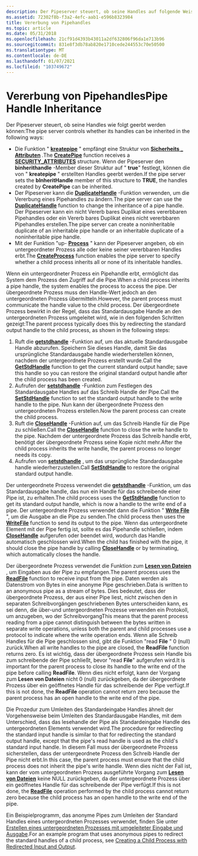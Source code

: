 ```yaml
---
description: Der Pipeserver steuert, ob seine Handles auf folgende Weise geerbt werden können.
ms.assetid: 72302f8b-f3a2-4efc-aab1-e596b8323984
title: Vererbung von Pipehandles
ms.topic: article
ms.date: 05/31/2018
ms.openlocfilehash: 21cf91d4393b43011a2df632806f96da1e713b96
ms.sourcegitcommit: 831e8f3db78ab820e1710cede244553c70e50500
ms.translationtype: MT
ms.contentlocale: de-DE
ms.lasthandoff: 01/07/2021
ms.locfileid: "103749672"
---
```

# <a name="pipe-handle-inheritance"></a><span data-ttu-id="0c07e-103">Vererbung von Pipehandles</span><span class="sxs-lookup"><span data-stu-id="0c07e-103">Pipe Handle Inheritance</span></span>

<span data-ttu-id="0c07e-104">Der Pipeserver steuert, ob seine Handles wie folgt geerbt werden können:</span><span class="sxs-lookup"><span data-stu-id="0c07e-104">The pipe server controls whether its handles can be inherited in the following ways:</span></span>

-   <span data-ttu-id="0c07e-105">Die Funktion " [**kreatepipe**](/windows/win32/api/namedpipeapi/nf-namedpipeapi-createpipe) " empfängt eine Struktur von [**Sicherheits \_ Attributen**](/previous-versions/windows/desktop/legacy/aa379560(v=vs.85)) .</span><span class="sxs-lookup"><span data-stu-id="0c07e-105">The [**CreatePipe**](/windows/win32/api/namedpipeapi/nf-namedpipeapi-createpipe) function receives a [**SECURITY\_ATTRIBUTES**](/previous-versions/windows/desktop/legacy/aa379560(v=vs.85)) structure.</span></span> <span data-ttu-id="0c07e-106">Wenn der Pipeserver den **binherithandle** -Member dieser Struktur auf " **true**" festlegt, können die von " **kreatepipe** " erstellten Handles geerbt werden.</span><span class="sxs-lookup"><span data-stu-id="0c07e-106">If the pipe server sets the **bInheritHandle** member of this structure to **TRUE**, the handles created by **CreatePipe** can be inherited.</span></span>
-   <span data-ttu-id="0c07e-107">Der Pipeserver kann die [**DuplicateHandle**](/windows/desktop/api/handleapi/nf-handleapi-duplicatehandle) -Funktion verwenden, um die Vererbung eines Pipehandles zu ändern.</span><span class="sxs-lookup"><span data-stu-id="0c07e-107">The pipe server can use the [**DuplicateHandle**](/windows/desktop/api/handleapi/nf-handleapi-duplicatehandle) function to change the inheritance of a pipe handle.</span></span> <span data-ttu-id="0c07e-108">Der Pipeserver kann ein nicht Vererb bares Duplikat eines vererbbaren Pipehandles oder ein Vererb bares Duplikat eines nicht vererbbaren Pipehandles erstellen.</span><span class="sxs-lookup"><span data-stu-id="0c07e-108">The pipe server can create a noninheritable duplicate of an inheritable pipe handle or an inheritable duplicate of a noninheritable pipe handle.</span></span>
-   <span data-ttu-id="0c07e-109">Mit der Funktion "up- [**Process**](/windows/desktop/api/processthreadsapi/nf-processthreadsapi-createprocessa) " kann der Pipeserver angeben, ob ein untergeordneter Prozess alle oder keine seiner vererbbaren Handles erbt.</span><span class="sxs-lookup"><span data-stu-id="0c07e-109">The [**CreateProcess**](/windows/desktop/api/processthreadsapi/nf-processthreadsapi-createprocessa) function enables the pipe server to specify whether a child process inherits all or none of its inheritable handles.</span></span>

<span data-ttu-id="0c07e-110">Wenn ein untergeordneter Prozess ein Pipehandle erbt, ermöglicht das System dem Prozess den Zugriff auf die Pipe.</span><span class="sxs-lookup"><span data-stu-id="0c07e-110">When a child process inherits a pipe handle, the system enables the process to access the pipe.</span></span> <span data-ttu-id="0c07e-111">Der übergeordnete Prozess muss den Handle-Wert jedoch an den untergeordneten Prozess übermitteln.</span><span class="sxs-lookup"><span data-stu-id="0c07e-111">However, the parent process must communicate the handle value to the child process.</span></span> <span data-ttu-id="0c07e-112">Der übergeordnete Prozess bewirkt in der Regel, dass das Standardausgabe Handle an den untergeordneten Prozess umgeleitet wird, wie in den folgenden Schritten gezeigt:</span><span class="sxs-lookup"><span data-stu-id="0c07e-112">The parent process typically does this by redirecting the standard output handle to the child process, as shown in the following steps:</span></span>

1.  <span data-ttu-id="0c07e-113">Ruft die [**getstdhandle**](/windows/console/getstdhandle) -Funktion auf, um das aktuelle Standardausgabe Handle abzurufen. Speichern Sie dieses Handle, damit Sie das ursprüngliche Standardausgabe handle wiederherstellen können, nachdem der untergeordnete Prozess erstellt wurde.</span><span class="sxs-lookup"><span data-stu-id="0c07e-113">Call the [**GetStdHandle**](/windows/console/getstdhandle) function to get the current standard output handle; save this handle so you can restore the original standard output handle after the child process has been created.</span></span>
2.  <span data-ttu-id="0c07e-114">Aufrufen der [**setstdhandle**](/windows/console/setstdhandle) -Funktion zum Festlegen des Standardausgabe Handles auf das Schreib Handle der Pipe.</span><span class="sxs-lookup"><span data-stu-id="0c07e-114">Call the [**SetStdHandle**](/windows/console/setstdhandle) function to set the standard output handle to the write handle to the pipe.</span></span> <span data-ttu-id="0c07e-115">Nun kann der übergeordnete Prozess den untergeordneten Prozess erstellen.</span><span class="sxs-lookup"><span data-stu-id="0c07e-115">Now the parent process can create the child process.</span></span>
3.  <span data-ttu-id="0c07e-116">Ruft die [**CloseHandle**](/windows/desktop/api/handleapi/nf-handleapi-closehandle) -Funktion auf, um das Schreib Handle für die Pipe zu schließen.</span><span class="sxs-lookup"><span data-stu-id="0c07e-116">Call the [**CloseHandle**](/windows/desktop/api/handleapi/nf-handleapi-closehandle) function to close the write handle to the pipe.</span></span> <span data-ttu-id="0c07e-117">Nachdem der untergeordnete Prozess das Schreib handle erbt, benötigt der übergeordnete Prozess seine Kopie nicht mehr.</span><span class="sxs-lookup"><span data-stu-id="0c07e-117">After the child process inherits the write handle, the parent process no longer needs its copy.</span></span>
4.  <span data-ttu-id="0c07e-118">Aufrufen von [**setstdhandle**](/windows/console/setstdhandle) , um das ursprüngliche Standardausgabe handle wiederherzustellen.</span><span class="sxs-lookup"><span data-stu-id="0c07e-118">Call [**SetStdHandle**](/windows/console/setstdhandle) to restore the original standard output handle.</span></span>

<span data-ttu-id="0c07e-119">Der untergeordnete Prozess verwendet die [**getstdhandle**](/windows/console/getstdhandle) -Funktion, um das Standardausgabe handle, das nun ein Handle für das schreibende einer Pipe ist, zu erhalten.</span><span class="sxs-lookup"><span data-stu-id="0c07e-119">The child process uses the [**GetStdHandle**](/windows/console/getstdhandle) function to get its standard output handle, which is now a handle to the write end of a pipe.</span></span> <span data-ttu-id="0c07e-120">Der untergeordnete Prozess verwendet dann die Funktion " [**Write File**](/windows/desktop/api/fileapi/nf-fileapi-writefile) ", um die Ausgabe an die Pipe zu senden.</span><span class="sxs-lookup"><span data-stu-id="0c07e-120">The child process then uses the [**WriteFile**](/windows/desktop/api/fileapi/nf-fileapi-writefile) function to send its output to the pipe.</span></span> <span data-ttu-id="0c07e-121">Wenn das untergeordnete Element mit der Pipe fertig ist, sollte es das Pipehandle schließen, indem [**CloseHandle**](/windows/desktop/api/handleapi/nf-handleapi-closehandle) aufgerufen oder beendet wird, wodurch das Handle automatisch geschlossen wird.</span><span class="sxs-lookup"><span data-stu-id="0c07e-121">When the child has finished with the pipe, it should close the pipe handle by calling [**CloseHandle**](/windows/desktop/api/handleapi/nf-handleapi-closehandle) or by terminating, which automatically closes the handle.</span></span>

<span data-ttu-id="0c07e-122">Der übergeordnete Prozess verwendet die Funktion zum [**Lesen von Dateien**](/windows/desktop/api/fileapi/nf-fileapi-readfile) , um Eingaben aus der Pipe zu empfangen.</span><span class="sxs-lookup"><span data-stu-id="0c07e-122">The parent process uses the [**ReadFile**](/windows/desktop/api/fileapi/nf-fileapi-readfile) function to receive input from the pipe.</span></span> <span data-ttu-id="0c07e-123">Daten werden als Datenstrom von Bytes in eine anonyme Pipe geschrieben.</span><span class="sxs-lookup"><span data-stu-id="0c07e-123">Data is written to an anonymous pipe as a stream of bytes.</span></span> <span data-ttu-id="0c07e-124">Dies bedeutet, dass der übergeordnete Prozess, der aus einer Pipe liest, nicht zwischen den in separaten Schreibvorgängen geschriebenen Bytes unterscheiden kann, es sei denn, die über-und untergeordneten Prozesse verwenden ein Protokoll, um anzugeben, wo der Schreibvorgang</span><span class="sxs-lookup"><span data-stu-id="0c07e-124">This means that the parent process reading from a pipe cannot distinguish between the bytes written in separate write operations, unless both the parent and child processes use a protocol to indicate where the write operation ends.</span></span> <span data-ttu-id="0c07e-125">Wenn alle Schreib Handles für die Pipe geschlossen sind, gibt die Funktion "read **File** " 0 (null) zurück.</span><span class="sxs-lookup"><span data-stu-id="0c07e-125">When all write handles to the pipe are closed, the **ReadFile** function returns zero.</span></span> <span data-ttu-id="0c07e-126">Es ist wichtig, dass der übergeordnete Prozess sein Handle bis zum schreibende der Pipe schließt, bevor "read **File**" aufgerufen wird.</span><span class="sxs-lookup"><span data-stu-id="0c07e-126">It is important for the parent process to close its handle to the write end of the pipe before calling **ReadFile**.</span></span> <span data-ttu-id="0c07e-127">Wenn dies nicht erfolgt, kann der Vorgang zum **Lesen von Dateien** nicht 0 (null) zurückgeben, da der übergeordnete Prozess über ein geöffnetes Handle für das schreibende der Pipe verfügt.</span><span class="sxs-lookup"><span data-stu-id="0c07e-127">If this is not done, the **ReadFile** operation cannot return zero because the parent process has an open handle to the write end of the pipe.</span></span>

<span data-ttu-id="0c07e-128">Die Prozedur zum Umleiten des Standardeingabe Handles ähnelt der Vorgehensweise beim Umleiten des Standardausgabe Handles, mit dem Unterschied, dass das lesehandle der Pipe als Standardeingabe Handle des untergeordneten Elements verwendet wird.</span><span class="sxs-lookup"><span data-stu-id="0c07e-128">The procedure for redirecting the standard input handle is similar to that for redirecting the standard output handle, except that the pipe's read handle is used as the child's standard input handle.</span></span> <span data-ttu-id="0c07e-129">In diesem Fall muss der übergeordnete Prozess sicherstellen, dass der untergeordnete Prozess den Schreib Handle der Pipe nicht erbt.</span><span class="sxs-lookup"><span data-stu-id="0c07e-129">In this case, the parent process must ensure that the child process does not inherit the pipe's write handle.</span></span> <span data-ttu-id="0c07e-130">Wenn dies nicht der Fall ist, kann der vom untergeordneten Prozess ausgeführte Vorgang zum [**Lesen von Dateien**](/windows/desktop/api/fileapi/nf-fileapi-readfile) keine NULL zurückgeben, da der untergeordnete Prozess über ein geöffnetes Handle für das schreibende der Pipe verfügt.</span><span class="sxs-lookup"><span data-stu-id="0c07e-130">If this is not done, the [**ReadFile**](/windows/desktop/api/fileapi/nf-fileapi-readfile) operation performed by the child process cannot return zero because the child process has an open handle to the write end of the pipe.</span></span>

<span data-ttu-id="0c07e-131">Ein Beispielprogramm, das anonyme Pipes zum Umleiten der Standard Handles eines untergeordneten Prozesses verwendet, finden Sie unter [Erstellen eines untergeordneten Prozesses mit umgeleiteter Eingabe und Ausgabe](/windows/desktop/ProcThread/creating-a-child-process-with-redirected-input-and-output).</span><span class="sxs-lookup"><span data-stu-id="0c07e-131">For an example program that uses anonymous pipes to redirect the standard handles of a child process, see [Creating a Child Process with Redirected Input and Output](/windows/desktop/ProcThread/creating-a-child-process-with-redirected-input-and-output).</span></span>

 

 
